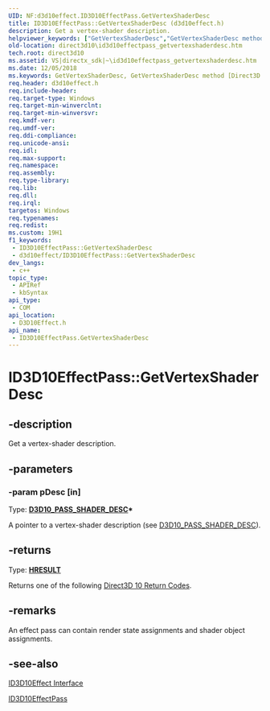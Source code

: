```yaml
---
UID: NF:d3d10effect.ID3D10EffectPass.GetVertexShaderDesc
title: ID3D10EffectPass::GetVertexShaderDesc (d3d10effect.h)
description: Get a vertex-shader description.
helpviewer_keywords: ["GetVertexShaderDesc","GetVertexShaderDesc method [Direct3D 10]","GetVertexShaderDesc method [Direct3D 10]","ID3D10EffectPass interface","ID3D10EffectPass interface [Direct3D 10]","GetVertexShaderDesc method","ID3D10EffectPass.GetVertexShaderDesc","ID3D10EffectPass::GetVertexShaderDesc","b37921cf-8046-f37a-5f59-51591614b4d3","d3d10effect/ID3D10EffectPass::GetVertexShaderDesc","direct3d10.id3d10effectpass_getvertexshaderdesc"]
old-location: direct3d10\id3d10effectpass_getvertexshaderdesc.htm
tech.root: direct3d10
ms.assetid: VS|directx_sdk|~\id3d10effectpass_getvertexshaderdesc.htm
ms.date: 12/05/2018
ms.keywords: GetVertexShaderDesc, GetVertexShaderDesc method [Direct3D 10], GetVertexShaderDesc method [Direct3D 10],ID3D10EffectPass interface, ID3D10EffectPass interface [Direct3D 10],GetVertexShaderDesc method, ID3D10EffectPass.GetVertexShaderDesc, ID3D10EffectPass::GetVertexShaderDesc, b37921cf-8046-f37a-5f59-51591614b4d3, d3d10effect/ID3D10EffectPass::GetVertexShaderDesc, direct3d10.id3d10effectpass_getvertexshaderdesc
req.header: d3d10effect.h
req.include-header: 
req.target-type: Windows
req.target-min-winverclnt: 
req.target-min-winversvr: 
req.kmdf-ver: 
req.umdf-ver: 
req.ddi-compliance: 
req.unicode-ansi: 
req.idl: 
req.max-support: 
req.namespace: 
req.assembly: 
req.type-library: 
req.lib: 
req.dll: 
req.irql: 
targetos: Windows
req.typenames: 
req.redist: 
ms.custom: 19H1
f1_keywords:
 - ID3D10EffectPass::GetVertexShaderDesc
 - d3d10effect/ID3D10EffectPass::GetVertexShaderDesc
dev_langs:
 - c++
topic_type:
 - APIRef
 - kbSyntax
api_type:
 - COM
api_location:
 - D3D10Effect.h
api_name:
 - ID3D10EffectPass.GetVertexShaderDesc
---
```


# ID3D10EffectPass::GetVertexShaderDesc


## -description

Get a vertex-shader description.

## -parameters

### -param pDesc [in]

Type: <b><a href="https://docs.microsoft.com/windows/desktop/api/d3d10effect/ns-d3d10effect-d3d10_pass_shader_desc">D3D10_PASS_SHADER_DESC</a>*</b>

A pointer to a vertex-shader description (see <a href="https://docs.microsoft.com/windows/desktop/api/d3d10effect/ns-d3d10effect-d3d10_pass_shader_desc">D3D10_PASS_SHADER_DESC</a>).

## -returns

Type: <b><a href="/windows/win32/com/structure-of-com-error-codes">HRESULT</a></b>

Returns one of the following <a href="https://docs.microsoft.com/windows/desktop/direct3d10/d3d10-graphics-reference-returnvalues">Direct3D 10 Return Codes</a>.

## -remarks

An effect pass can contain render state assignments and shader object assignments.

## -see-also

<a href="https://docs.microsoft.com/windows/desktop/api/d3d10effect/nn-d3d10effect-id3d10effect">ID3D10Effect Interface</a>



<a href="https://docs.microsoft.com/windows/desktop/api/d3d10effect/nn-d3d10effect-id3d10effectpass">ID3D10EffectPass</a>

